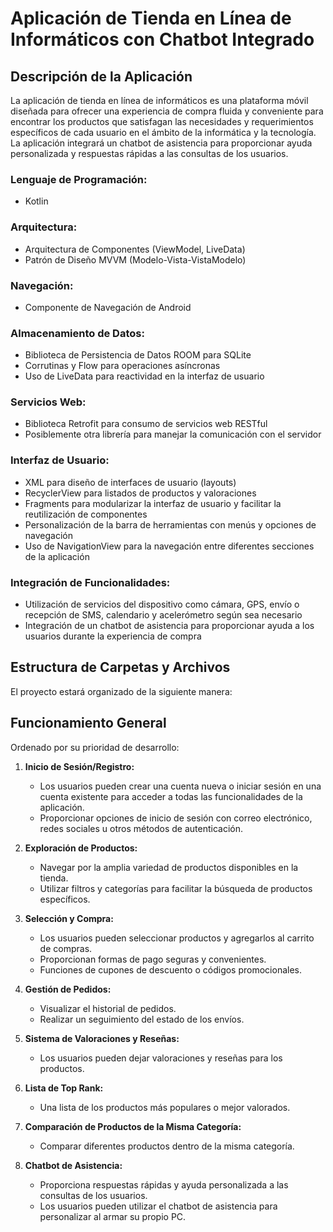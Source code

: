 # Aplicación de Tienda en Línea de Informáticos con Chatbot Integrado


## Descripción de la Aplicación

La aplicación de tienda en línea de informáticos es una plataforma móvil diseñada para ofrecer una experiencia de compra fluida y conveniente para encontrar los productos que satisfagan las necesidades y requerimientos específicos de cada usuario en el ámbito de la informática y la tecnología. La aplicación integrará un chatbot de asistencia para proporcionar ayuda personalizada y respuestas rápidas a las consultas de los usuarios.

### Lenguaje de Programación:
- Kotlin

### Arquitectura:
- Arquitectura de Componentes (ViewModel, LiveData)
- Patrón de Diseño MVVM (Modelo-Vista-VistaModelo)

### Navegación:
- Componente de Navegación de Android

### Almacenamiento de Datos:
- Biblioteca de Persistencia de Datos ROOM para SQLite
- Corrutinas y Flow para operaciones asíncronas
- Uso de LiveData para reactividad en la interfaz de usuario

### Servicios Web:
- Biblioteca Retrofit para consumo de servicios web RESTful
- Posiblemente otra librería para manejar la comunicación con el servidor

### Interfaz de Usuario:
- XML para diseño de interfaces de usuario (layouts)
- RecyclerView para listados de productos y valoraciones
- Fragments para modularizar la interfaz de usuario y facilitar la reutilización de componentes
- Personalización de la barra de herramientas con menús y opciones de navegación
- Uso de NavigationView para la navegación entre diferentes secciones de la aplicación

### Integración de Funcionalidades:
- Utilización de servicios del dispositivo como cámara, GPS, envío o recepción de SMS, calendario y acelerómetro según sea necesario
- Integración de un chatbot de asistencia para proporcionar ayuda a los usuarios durante la experiencia de compra

## Estructura de Carpetas y Archivos

El proyecto estará organizado de la siguiente manera:
## Funcionamiento General

Ordenado por su prioridad de desarrollo:

1. **Inicio de Sesión/Registro:**
   - Los usuarios pueden crear una cuenta nueva o iniciar sesión en una cuenta existente para acceder a todas las funcionalidades de la aplicación.
   - Proporcionar opciones de inicio de sesión con correo electrónico, redes sociales u otros métodos de autenticación.

2. **Exploración de Productos:**
   - Navegar por la amplia variedad de productos disponibles en la tienda.
   - Utilizar filtros y categorías para facilitar la búsqueda de productos específicos.

3. **Selección y Compra:**
   - Los usuarios pueden seleccionar productos y agregarlos al carrito de compras.
   - Proporcionan formas de pago seguras y convenientes.
   - Funciones de cupones de descuento o códigos promocionales.

4. **Gestión de Pedidos:**
   - Visualizar el historial de pedidos.
   - Realizar un seguimiento del estado de los envíos.

5. **Sistema de Valoraciones y Reseñas:**
   - Los usuarios pueden dejar valoraciones y reseñas para los productos.

6. **Lista de Top Rank:**
   - Una lista de los productos más populares o mejor valorados.

7. **Comparación de Productos de la Misma Categoría:**
   - Comparar diferentes productos dentro de la misma categoría.

8. **Chatbot de Asistencia:**
   - Proporciona respuestas rápidas y ayuda personalizada a las consultas de los usuarios.
   - Los usuarios pueden utilizar el chatbot de asistencia para personalizar al armar su propio PC.
